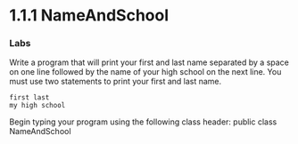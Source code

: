# 1.1.1 NameAndSchool
### Labs

Write a program that will print your first and last name separated by a space on one line followed by the name of your high school on the next line. You must use two statements to print your first and last name.

```
first last
my high school
```

Begin typing your program using the following class header:
public class NameAndSchool